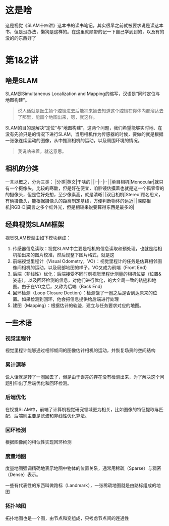 # 这是啥
这是视觉《SLAM十四讲》这本书的读书笔记，其实很早之前就被要求说是读这本书，但是没办法，懒狗是这样的。在这里就顺带的记一下自己学到到的，以及有的没的的东西好了

# 第1&2讲

## 啥是SLAM
SLAM是Simultaneous Localization and Mapping的缩写，汉语是“同时定位与地图构建”。

> 说人话就是医生捅个腔镜进去后能捅来捅去知道这个腔镜在你体内都溜达去了那里，能画个地图出来，嗯，就这样。

SLAM的目的是解决“定位”与“地图构建”，这两个问题，我们希望能够实时地、在没有先验只是的情况下进行SLAM，当用相机作为传感器的时候，要做的就是根据一张张连续运动的图像，从中推测相机的运动，以及周围环境的情况。

> 我说啥来着，就这意思。

## 相机的分类
一言以概之，分为三类：
|分类|英文|干啥的|
|:-|:-|:-|
|单目相机|Monocular|就只有一个摄像头，比较的寒酸，但是好在便宜，咱腔镜估摸着也就是这一个孤零零的的摄像头，但是往好处想，至少像素高，就是清晰|
|双目相机|Stereo|顾名思义，有俩摄像头，能根据摄像头的距离制定基线，方便判断物体的远近|
|深度相机|RGB-D|简言之多个红外光，但是相较来说要算得东西是最多的|

## 经典视觉SLAM框架
视觉SLAM模型由如下模块组成：
1. 传感器信息读取：视觉SLAM中主要是相机的信息读取和预处理，也就是给相机拍出来的图片校准，然后规整下图片格式，就是这
2. 前端视觉里程计（Visual Odometry，VO）：视觉里程计的任务是估算相邻图像间相机的运动，以及局部地图的样子。VO又成为前端（Front End）
3. 后端（非线性）优化：后端接受不同时刻视觉里程计测量的相机位姿（位置&姿态），以及回环检测的信息，对他们进行优化，的大全局一致的轨迹和地图。由于在VO之后，又称为后端（Back End）
4. 回环检测（Loop Closure Dection）：检测饶了一圈之后是否到达原来的位置。如果检测到回环，他会把信息提供给后端进行处理
5. 建图（Mapping）：根据估计的轨迹，建立与任务要求对应的地图。

## 一些术语

### 视觉里程计
视觉里程计能够通过相邻帧间的图像估计相机的运动，并恢复场景的空间结构

### 累计漂移
说人话就是转了一圈回去了，但是由于误差的存在没有检测出来，为了解决这个问题引伸出了后端优化和回环检测。

### 后端优化
在视觉SLAM中，前端了计算机视觉研究领域更为相关，比如图像的特征提取与匹配，后端则主要是滤波和非线性优化算法。

### 回环检测
根据图像间的相似性实现回环检测

### 度量地图
度量地图强调精确地表示地图中物体的位置关系，通常用稀疏（Sparse）与稠密（Dense）表示。

一些有代表性的东西叫做路标（Landmark），一张稀疏地图就是由路标组成的地图

### 拓扑地图
拓扑地图也是一个图，由节点和变组成，只考虑节点间的连通性
